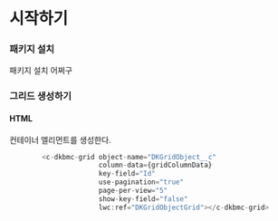 #  시작하기

### 패키지 설치
패키지 설치 어쩌구

### 그리드 생성하기

#### HTML
컨테이너 엘리먼트를 생성한다.
```javascript
        <c-dkbmc-grid object-name="DKGridObject__c"
                      column-data={gridColumnData}
                      key-field="Id"
                      use-pagination="true"
                      page-per-view="5"
                      show-key-field="false"
                      lwc:ref="DKGridObjectGrid"></c-dkbmc-grid>
```
